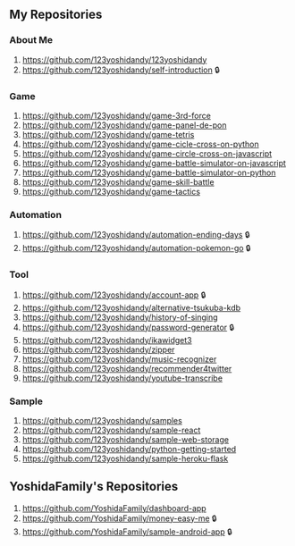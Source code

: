 ## My Repositories

### About Me

1. https://github.com/123yoshidandy/123yoshidandy
1. https://github.com/123yoshidandy/self-introduction :lock:

### Game

1. https://github.com/123yoshidandy/game-3rd-force
1. https://github.com/123yoshidandy/game-panel-de-pon
1. https://github.com/123yoshidandy/game-tetris
1. https://github.com/123yoshidandy/game-cicle-cross-on-python
1. https://github.com/123yoshidandy/game-circle-cross-on-javascript
1. https://github.com/123yoshidandy/game-battle-simulator-on-javascript
1. https://github.com/123yoshidandy/game-battle-simulator-on-python
1. https://github.com/123yoshidandy/game-skill-battle
1. https://github.com/123yoshidandy/game-tactics

### Automation

1. https://github.com/123yoshidandy/automation-ending-days :lock:
1. https://github.com/123yoshidandy/automation-pokemon-go :lock:

### Tool

1. https://github.com/123yoshidandy/account-app :lock:
1. https://github.com/123yoshidandy/alternative-tsukuba-kdb
1. https://github.com/123yoshidandy/history-of-singing
1. https://github.com/123yoshidandy/password-generator :lock:
1. https://github.com/123yoshidandy/ikawidget3
1. https://github.com/123yoshidandy/zipper
1. https://github.com/123yoshidandy/music-recognizer
1. https://github.com/123yoshidandy/recommender4twitter
1. https://github.com/123yoshidandy/youtube-transcribe

### Sample

1. https://github.com/123yoshidandy/samples
1. https://github.com/123yoshidandy/sample-react
1. https://github.com/123yoshidandy/sample-web-storage
1. https://github.com/123yoshidandy/python-getting-started
1. https://github.com/123yoshidandy/sample-heroku-flask

## YoshidaFamily's Repositories

1. https://github.com/YoshidaFamily/dashboard-app
1. https://github.com/YoshidaFamily/money-easy-me :lock:
1. https://github.com/YoshidaFamily/sample-android-app :lock:
